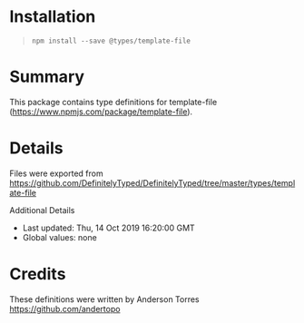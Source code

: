 # Installation
> `npm install --save @types/template-file`

# Summary
This package contains type definitions for template-file (https://www.npmjs.com/package/template-file).

# Details
Files were exported from https://github.com/DefinitelyTyped/DefinitelyTyped/tree/master/types/template-file

Additional Details
 * Last updated: Thu, 14 Oct 2019 16:20:00 GMT
 * Global values: none

# Credits
These definitions were written by Anderson Torres <https://github.com/andertopo>
